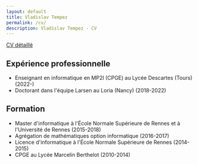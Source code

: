 ```yaml
---
layout: default
title: Vladislav Tempez
permalink: /cv/
description: Vladislav Tempez - CV
---
```

[CV détaillé](/docs/CV.pdf)
## Expérience professionnelle
- Enseignant en informatique en MP2I (CPGE) au Lycée Descartes (Tours) (2022-)
- Doctorant dans l'équipe Larsen au Loria (Nancy) (2018-2022)
## Formation
- Master d'informatique à l'École Normale Supérieure de Rennes et à l'Université de Rennes (2015-2018)
- Agrégation de mathématiques option informatique (2016-2017)
- Licence d'informatique à l'École Normale Supérieure de Rennes (2014-2015)
- CPGE au Lycée Marcelin Berthelot (2010-2014)

